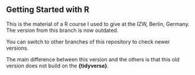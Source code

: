 ## Getting Started with R

This is the material of a R course I used to give at the IZW, Berlin, Germany.
The version from this branch is now outdated.

You can switch to other branches of this repository to check newer versions.

The main difference between this version and the others is that this old version does not build on the **{tidyverse}**.
